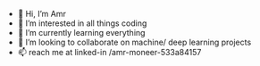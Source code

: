 - 👋 Hi, I’m Amr
- 👀 I’m interested in all things coding
- 🌱 I’m currently learning everything
- 💞️ I’m looking to collaborate on machine/ deep learning projects
- 📫 reach me at linked-in /amr-moneer-533a84157

<!---
amrali21/amrali21 is a ✨ special ✨ repository because its `README.md` (this file) appears on your GitHub profile.
You can click the Preview link to take a look at your changes.
--->

